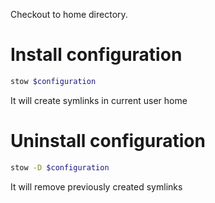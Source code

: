 Checkout to home directory.

# Install configuration

```bash
stow $configuration
```

It will create symlinks in current user home

# Uninstall configuration

```bash
stow -D $configuration
```

It will remove previously created symlinks
